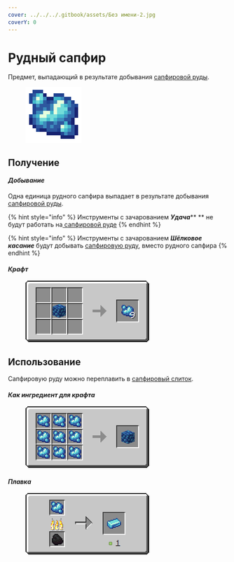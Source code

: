 ```yaml
---
cover: ../../../.gitbook/assets/Без имени-2.jpg
coverY: 0
---
```


# Рудный сапфир

Предмет, выпадающий в результате добывания [сапфировой руды](../../rudy/sapfirovaya-ruda.md).

<figure><img src="../../../.gitbook/assets/raw_blue_ore.png" alt=""><figcaption></figcaption></figure>

## Получение

#### _Добывание_

Одна единица рудного сапфира выпадает в результате добывания [сапфировой руды](../../rudy/sapfirovaya-ruda.md).

{% hint style="info" %}
Инструменты с зачарованием _**Удача**_\*\* \*\* не будут работать на[ сапфировой руде](../../rudy/sapfirovaya-ruda.md)
{% endhint %}

{% hint style="info" %}
Инструменты с зачарованием _**Шёлковое касание**_ будут добывать [сапфировую руду](../../rudy/sapfirovaya-ruda.md), вместо рудного сапфира
{% endhint %}

#### _Крафт_

<figure><img src="../../../.gitbook/assets/raw_blue_ore_result-multi.png" alt=""><figcaption></figcaption></figure>

## Использование

Сапфировую руду можно переплавить в [сапфировый слиток](sapfirovyi-slitok.md).

#### _Как ингредиент для крафта_

<figure><img src="../../../.gitbook/assets/raw_blue_ore_block_result-x1.png" alt=""><figcaption></figcaption></figure>

#### _Плавка_

<figure><img src="../../../.gitbook/assets/raw_blue_ore_ing.png" alt=""><figcaption></figcaption></figure>
